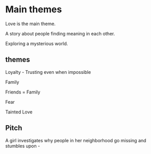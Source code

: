 # Main themes

  Love is the main theme.

  A story about people finding meaning in each other.

  Exploring a mysterious world.

## themes

  Loyalty - Trusting even when impossible

  Family

  Friends = Family

  Fear

  Tainted Love

## Pitch

A girl investigates why people in her neighborhood go missing and stumbles upon -
